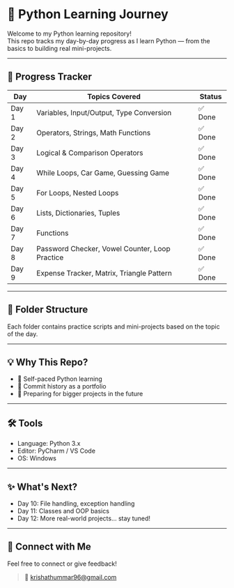 # 🐍 Python Learning Journey

Welcome to my Python learning repository!  
This repo tracks my day-by-day progress as I learn Python — from the basics to building real mini-projects.

---

## 📅 Progress Tracker

| Day  | Topics Covered                                      | Status |
|------|-----------------------------------------------------|--------|
| Day 1 | Variables, Input/Output, Type Conversion            | ✅ Done |
| Day 2 | Operators, Strings, Math Functions                  | ✅ Done |
| Day 3 | Logical & Comparison Operators                      | ✅ Done |
| Day 4 | While Loops, Car Game, Guessing Game                | ✅ Done |
| Day 5 | For Loops, Nested Loops                             | ✅ Done |
| Day 6 | Lists, Dictionaries, Tuples                         | ✅ Done |
| Day 7 | Functions                                           | ✅ Done |
| Day 8 | Password Checker, Vowel Counter, Loop Practice      | ✅ Done |
| Day 9 | Expense Tracker, Matrix, Triangle Pattern           | ✅ Done |

---

## 📂 Folder Structure


Each folder contains practice scripts and mini-projects based on the topic of the day.

---

## 💡 Why This Repo?

- 📖 Self-paced Python learning
- 💼 Commit history as a portfolio
- 🚀 Preparing for bigger projects in the future

---

## 🛠️ Tools

- Language: Python 3.x  
- Editor: PyCharm / VS Code  
- OS: Windows

---

## ✨ What's Next?

- Day 10: File handling, exception handling  
- Day 11: Classes and OOP basics  
- Day 12: More real-world projects... stay tuned!

---

## 🙌 Connect with Me

Feel free to connect or give feedback!
 
> 📧 krishathummar96@gmail.com
